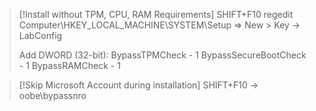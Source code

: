 
> [!Install without TPM, CPU, RAM Requirements]
> SHIFT+F10
> regedit
> Computer\HKEY_LOCAL_MACHINE\SYSTEM\Setup => New > Key -> LabConfig
> 
> Add DWORD (32-bit):
> BypassTPMCheck - 1
> BypassSecureBootCheck - 1
> BypassRAMCheck - 1

> [!Skip Microsoft Account during installation]
> SHIFT+F10 -> oobe\bypassnro

